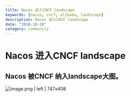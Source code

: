 ```yaml
---
title: Nacos 进入CNCF landscape
keywords: [nacos, cncf, alibaba, landscape]
description: Nacos 进入CNCF landscape
date: "2018-10-28"
category: community
---
```


# Nacos 进入CNCF landscape
## Nacos 被CNCF 纳入landscape大图。

![image.png | left | 747x408](https://cdn.nlark.com/lark/0/2018/png/11189/1540738282849-61e2022a-46a9-4d81-ae16-6d6f0515450b.png "")

